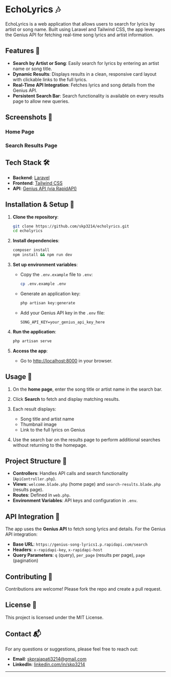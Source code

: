 

# EchoLyrics 🎶

EchoLyrics is a web application that allows users to search for lyrics by artist or song name. Built using Laravel and Tailwind CSS, the app leverages the Genius API for fetching real-time song lyrics and artist information. 

## Features 🚀

- **Search by Artist or Song**: Easily search for lyrics by entering an artist name or song title.
- **Dynamic Results**: Displays results in a clean, responsive card layout with clickable links to the full lyrics.
- **Real-Time API Integration**: Fetches lyrics and song details from the Genius API.
- **Persistent Search Bar**: Search functionality is available on every results page to allow new queries.

## Screenshots 📸

### Home Page

### Search Results Page

## Tech Stack 🛠

- **Backend**: [Laravel](https://laravel.com/)
- **Frontend**: [Tailwind CSS](https://tailwindcss.com/)
- **API**: [Genius API (via RapidAPI)](https://rapidapi.com/)

## Installation & Setup 🔧

1. **Clone the repository**:
    ```bash
    git clone https://github.com/skp3214/echolyrics.git
    cd echolyrics
    ```

2. **Install dependencies**:
    ```bash
    composer install
    npm install && npm run dev
    ```

3. **Set up environment variables**:
    - Copy the `.env.example` file to `.env`:
      ```bash
      cp .env.example .env
      ```
    - Generate an application key:
      ```bash
      php artisan key:generate
      ```
    - Add your Genius API key in the `.env` file:
      ```plaintext
      SONG_API_KEY=your_genius_api_key_here
      ```

4. **Run the application**:
    ```bash
    php artisan serve
    ```

5. **Access the app**:
    - Go to [http://localhost:8000](http://localhost:8000) in your browser.

## Usage 📖

1. On the **home page**, enter the song title or artist name in the search bar.
2. Click **Search** to fetch and display matching results.
3. Each result displays:
   - Song title and artist name
   - Thumbnail image
   - Link to the full lyrics on Genius

4. Use the search bar on the results page to perform additional searches without returning to the homepage.

## Project Structure 📂

- **Controllers**: Handles API calls and search functionality (`ApiController.php`).
- **Views**: `welcome.blade.php` (home page) and `search-results.blade.php` (results page).
- **Routes**: Defined in `web.php`.
- **Environment Variables**: API keys and configuration in `.env`.

## API Integration 🔗

The app uses the **Genius API** to fetch song lyrics and details. For the Genius API integration:
- **Base URL**: `https://genius-song-lyrics1.p.rapidapi.com/search`
- **Headers**: `x-rapidapi-key`, `x-rapidapi-host`
- **Query Parameters**: `q` (query), `per_page` (results per page), `page` (pagination)

## Contributing 🤝

Contributions are welcome! Please fork the repo and create a pull request.

## License 📜

This project is licensed under the MIT License. 

## Contact 📬

For any questions or suggestions, please feel free to reach out:
- **Email**: [skprajapati3214@gmail.com](mailto:skprajapati3214@gmail.com)
- **LinkedIn**: [linkedin.com/in/skp3214](https://www.linkedin.com/in/skp3214)

--- 

